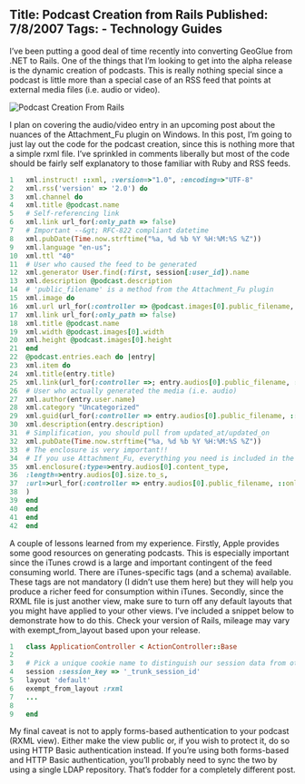 Title: Podcast Creation from Rails
Published: 7/8/2007
Tags:
    - Technology Guides
---
I’ve been putting a good deal of time recently into converting GeoGlue from .NET to Rails. One of the things that I’m looking to get into the alpha release is the dynamic creation of podcasts. This is really nothing special since a podcast is little more than a special case of an RSS feed that points at external media files (i.e. audio or video).

![Podcast Creation From Rails](http://s3.beckshome.com/20070708-Podcast-Creation-From-Rails.jpg)

I plan on covering the audio/video entry in an upcoming post about the nuances of the Attachment_Fu plugin on Windows. In this post, I’m going to just lay out the code for the podcast creation, since this is nothing more that a simple rxml file. I’ve sprinkled in comments liberally but most of the code should be fairly self explanatory to those familiar with Ruby and RSS feeds.

```ruby
1	xml.instruct! ::xml, :version=>"1.0", :encoding=>"UTF-8"
2	xml.rss('version' => '2.0') do
3	xml.channel do
4	xml.title @podcast.name
5	# Self-referencing link
6	xml.link url_for(:only_path => false)
7	# Important --&gt; RFC-822 compliant datetime
8	xml.pubDate(Time.now.strftime("%a, %d %b %Y %H:%M:%S %Z"))
9	xml.language "en-us";
10	xml.ttl "40"
11	# User who caused the feed to be generated
12	xml.generator User.find(:first, session[:user_id]).name
13	xml.description @podcast.description
14	# 'public_filename' is a method from the Attachment_Fu plugin
15	xml.image do
16	xml.url url_for(:controller => @podcast.images[0].public_filename, ::only_path => false)
17	xml.link url_for(:only_path => false)
18	xml.title @podcast.name
19	xml.width @podcast.images[0].width
20	xml.height @podcast.images[0].height
21	end
22	@podcast.entries.each do |entry|
23	xml.item do
24	xml.title(entry.title)
25	xml.link(url_for(:controller =>; entry.audios[0].public_filename, ::only_path => false))
26	# User who actually generated the media (i.e. audio)
27	xml.author(entry.user.name)
28	xml.category "Uncategorized"
29	xml.guid(url_for(:controller => entry.audios[0].public_filename, ::only_path => false))
30	xml.description(entry.description)
31	# Simplification, you should pull from updated_at/updated_on
32	xml.pubDate(Time.now.strftime("%a, %d %b %Y %H:%M:%S %Z"))
33	# The enclosure is very important!!
34	# If you use Attachment_Fu, everything you need is included in the model
35	xml.enclosure(:type=>entry.audios[0].content_type,
36	:length=>entry.audios[0].size.to_s,
37	:url=>url_for(:controller => entry.audios[0].public_filename, ::only_path => false)
38	)
39	end
40	end
41	end
42	end
```
A couple of lessons learned from my experience. Firstly, Apple provides some good resources on generating podcasts. This is especially important since the iTunes crowd is a large and important contingent of the feed consuming world. There are iTunes-specific tags (and a schema) available. These tags are not mandatory (I didn’t use them here) but they will help you produce a richer feed for consumption within iTunes. Secondly, since the RXML file is just another view, make sure to turn off any default layouts that you might have applied to your other views. I’ve included a snippet below to demonstrate how to do this. Check your version of Rails, mileage may vary with exempt_from_layout based upon your release.

```ruby
1	class ApplicationController < ActionController::Base  
2	 
3	# Pick a unique cookie name to distinguish our session data from others
4	session :session_key => '_trunk_session_id'
5	layout 'default'
6	exempt_from_layout :rxml
7	...
8	 
9	end
```
My final caveat is not to apply forms-based authentication to your podcast (RXML view). Either make the view public or, if you wish to protect it, do so using HTTP Basic authentication instead. If you’re using both forms-based and HTTP Basic authentication, you’ll probably need to sync the two by using a single LDAP repository. That’s fodder for a completely different post.